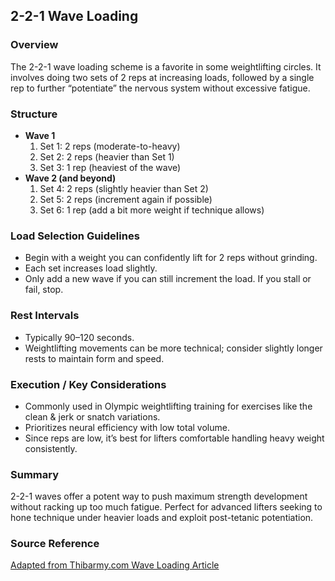 ## 2-2-1 Wave Loading

### Overview
The 2-2-1 wave loading scheme is a favorite in some weightlifting circles. It involves doing two sets of 2 reps at increasing loads, followed by a single rep to further “potentiate” the nervous system without excessive fatigue.

### Structure
- **Wave 1**  
  1. Set 1: 2 reps (moderate-to-heavy)  
  2. Set 2: 2 reps (heavier than Set 1)  
  3. Set 3: 1 rep (heaviest of the wave)
- **Wave 2 (and beyond)**  
  1. Set 4: 2 reps (slightly heavier than Set 2)  
  2. Set 5: 2 reps (increment again if possible)  
  3. Set 6: 1 rep (add a bit more weight if technique allows)

### Load Selection Guidelines
- Begin with a weight you can confidently lift for 2 reps without grinding.  
- Each set increases load slightly.  
- Only add a new wave if you can still increment the load. If you stall or fail, stop.

### Rest Intervals
- Typically 90–120 seconds.  
- Weightlifting movements can be more technical; consider slightly longer rests to maintain form and speed.

### Execution / Key Considerations
- Commonly used in Olympic weightlifting training for exercises like the clean & jerk or snatch variations.  
- Prioritizes neural efficiency with low total volume.  
- Since reps are low, it’s best for lifters comfortable handling heavy weight consistently.

### Summary
2-2-1 waves offer a potent way to push maximum strength development without racking up too much fatigue. Perfect for advanced lifters seeking to hone technique under heavier loads and exploit post-tetanic potentiation.

### Source Reference
[Adapted from Thibarmy.com Wave Loading Article](https://thibarmy.com/wave-loading-02/)